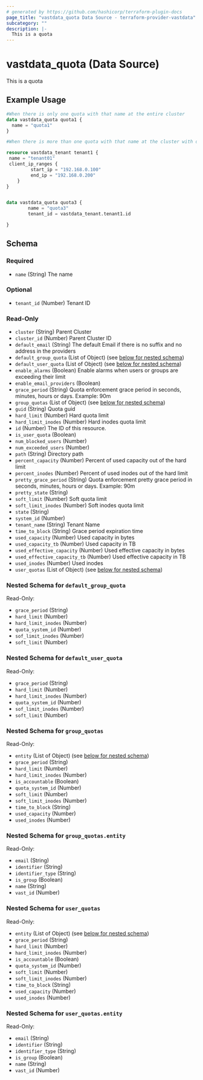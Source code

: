```yaml
---
# generated by https://github.com/hashicorp/terraform-plugin-docs
page_title: "vastdata_quota Data Source - terraform-provider-vastdata"
subcategory: ""
description: |-
  This is a quota
---
```


# vastdata_quota (Data Source)

This is a quota

## Example Usage

```terraform
#When there is only one quota with that name at the entire cluster
data vastdata_quota quota1 {
  name = "quota1"
}

#When there is more than one quota with that name at the cluster with differant tenant id

resource vastdata_tenant tenant1 {
 name = "tenant01"
 client_ip_ranges {
         start_ip = "192.168.0.100"
         end_ip = "192.168.0.200"
    }
}


data vastdata_quota quota3 {
        name = "quota3"
        tenant_id = vastdata_tenant.tenant1.id

}
```

<!-- schema generated by tfplugindocs -->
## Schema

### Required

- `name` (String) The name

### Optional

- `tenant_id` (Number) Tenant ID

### Read-Only

- `cluster` (String) Parent Cluster
- `cluster_id` (Number) Parent Cluster ID
- `default_email` (String) The default Email if there is no suffix and no address in the providers
- `default_group_quota` (List of Object) (see [below for nested schema](#nestedatt--default_group_quota))
- `default_user_quota` (List of Object) (see [below for nested schema](#nestedatt--default_user_quota))
- `enable_alarms` (Boolean) Enable alarms when users or groups are exceeding their limit
- `enable_email_providers` (Boolean)
- `grace_period` (String) Quota enforcement grace period in seconds, minutes, hours or days. Example: 90m
- `group_quotas` (List of Object) (see [below for nested schema](#nestedatt--group_quotas))
- `guid` (String) Quota guid
- `hard_limit` (Number) Hard quota limit
- `hard_limit_inodes` (Number) Hard inodes quota limit
- `id` (Number) The ID of this resource.
- `is_user_quota` (Boolean)
- `num_blocked_users` (Number)
- `num_exceeded_users` (Number)
- `path` (String) Directory path
- `percent_capacity` (Number) Percent of used capacity out of the hard limit
- `percent_inodes` (Number) Percent of used inodes out of the hard limit
- `pretty_grace_period` (String) Quota enforcement pretty grace period in seconds, minutes, hours or days. Example: 90m
- `pretty_state` (String)
- `soft_limit` (Number) Soft quota limit
- `soft_limit_inodes` (Number) Soft inodes quota limit
- `state` (String)
- `system_id` (Number)
- `tenant_name` (String) Tenant Name
- `time_to_block` (String) Grace period expiration time
- `used_capacity` (Number) Used capacity in bytes
- `used_capacity_tb` (Number) Used capacity in TB
- `used_effective_capacity` (Number) Used effective capacity in bytes
- `used_effective_capacity_tb` (Number) Used effective capacity in TB
- `used_inodes` (Number) Used inodes
- `user_quotas` (List of Object) (see [below for nested schema](#nestedatt--user_quotas))

<a id="nestedatt--default_group_quota"></a>
### Nested Schema for `default_group_quota`

Read-Only:

- `grace_period` (String)
- `hard_limit` (Number)
- `hard_limit_inodes` (Number)
- `quota_system_id` (Number)
- `sof_limit_inodes` (Number)
- `soft_limit` (Number)


<a id="nestedatt--default_user_quota"></a>
### Nested Schema for `default_user_quota`

Read-Only:

- `grace_period` (String)
- `hard_limit` (Number)
- `hard_limit_inodes` (Number)
- `quota_system_id` (Number)
- `sof_limit_inodes` (Number)
- `soft_limit` (Number)


<a id="nestedatt--group_quotas"></a>
### Nested Schema for `group_quotas`

Read-Only:

- `entity` (List of Object) (see [below for nested schema](#nestedobjatt--group_quotas--entity))
- `grace_period` (String)
- `hard_limit` (Number)
- `hard_limit_inodes` (Number)
- `is_accountable` (Boolean)
- `quota_system_id` (Number)
- `soft_limit` (Number)
- `soft_limit_inodes` (Number)
- `time_to_block` (String)
- `used_capacity` (Number)
- `used_inodes` (Number)

<a id="nestedobjatt--group_quotas--entity"></a>
### Nested Schema for `group_quotas.entity`

Read-Only:

- `email` (String)
- `identifier` (String)
- `identifier_type` (String)
- `is_group` (Boolean)
- `name` (String)
- `vast_id` (Number)



<a id="nestedatt--user_quotas"></a>
### Nested Schema for `user_quotas`

Read-Only:

- `entity` (List of Object) (see [below for nested schema](#nestedobjatt--user_quotas--entity))
- `grace_period` (String)
- `hard_limit` (Number)
- `hard_limit_inodes` (Number)
- `is_accountable` (Boolean)
- `quota_system_id` (Number)
- `soft_limit` (Number)
- `soft_limit_inodes` (Number)
- `time_to_block` (String)
- `used_capacity` (Number)
- `used_inodes` (Number)

<a id="nestedobjatt--user_quotas--entity"></a>
### Nested Schema for `user_quotas.entity`

Read-Only:

- `email` (String)
- `identifier` (String)
- `identifier_type` (String)
- `is_group` (Boolean)
- `name` (String)
- `vast_id` (Number)
